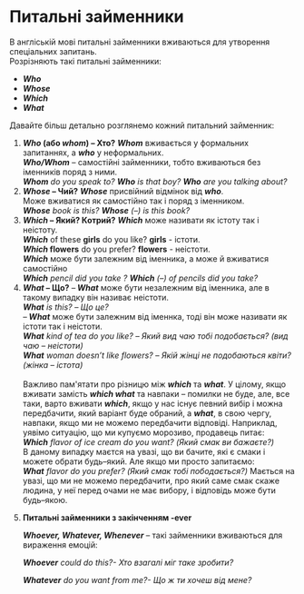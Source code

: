 # Питальні  займенники

В англіській мові питальні займенники вживаються для утворення спеціальних запитань.<br>
Розрізняють такі питальні займенники:

- <span class="p1"><b><i>Who</i></b></span>
- <span class="p1"><b><i>Whose</i></b></span>
- <span class="p1"><b><i>Which</i></b></span>
- <span class="p1"><b><i>What</i></b></span>

Давайте більш детально розглянемо кожний питальний займенник: <br>

<ol>
<span class="p1"><b><li><i>Who</i> (або <i>whom</i>) – Хто?</b></span>
  <b><i>Whom</i></b> вживається у формальних запитаннях, а <b><i>who</i></b> у неформальних.<br>
  <b><i>Who/Whom</i></b> – самостійні займенники, тобто вживаються без іменників поряд з ними.<br>
     <i><b>Whom</b> do you speak to? <b>Who</b> is that boy? <b>Who</b> are you talking about?</i>
</li>
<span class="p1"><b><li><i>Whose</i> – Чий?</b></span>
 <b><i>Whose</i></b> присвійний відмінок від <b><i>who</i></b>.<br>
 Може вживатися як самостійно так і поряд з іменником. <br>
 <i><b>Whose</b> book is this? <b>Whose</b> (–) is this book?</i>
</li>
<span class="p1"><b><li><i>Which</i> –  Який? Котрий?</b></span>
<b><i>Which</i></b> може називати як істоту так і неістоту. <br>
<b><i>Which</i></b> of these <b>girls</b> do you like? <b>girls</b> - істоти.<br>
<b><i>Which</i> flowers</b> do you prefer? <b>flowers</b> - неістоти.<br>
<b><i>Which</i></b> може бути залежним від іменника, а може й вживатися самостійно<br>
<i><b>Which</b> pencil did you take ? <b>Which</b> (–) of pencils did you take?</i>
</li>
<span class="p1"><b><li><i>What</i> – Що?</b></span>
–<b><i> What</i></b> може бути незалежним від іменника, але в такому випадку він називає  неістоти.<br>
<i><b>What</b> is this? – Що це?</i><br>
–<b><i> What</i></b> може бути залежним від іменнка, тоді він може називати як істоти так і неістоти.<br>
<i><b>What</b> kind of tea do you like? – Який вид чаю тобі подобається? (вид чаю – неістоти)</i><br>
<i><b>What</b> woman doesn’t like flowers? – Якій жінці не подобаються квіти? (жінка – істота)</i><Br><br>
Важливо пам'ятати про різницю між <b><i>which</i></b> та <b><i>what</i></b>. У цілому, якщо вживати замість <b><i>which what</i></b> та навпаки – помилки не буде, але, все таки, варто  вживати <b><i>which</i></b>, якщо у нас існує певний вибір і можна передбачити, який варіант буде обраний, а <b><i>what</i></b>, в свою чергу, навпаки, якщо ми не можемо передбачити відповіді. Наприклад, уявімо ситуацію, що ми купуємо морозиво, продавець питає: <br>
<i><b>Which</b> flavor of ice cream do you want? (Який смак ви бажаєте?)</i><br>
В даному випадку маєтся на увазі, що ви бачите, які є смаки і можете обрати будь–який. Але якщо ми просто запитаємо: <br>
<i><b>What</b> flavor do you prefer? (Який смак тобі пободається?)</i> Мається на увазі, що ми не можемо передбачити, про який саме смак скаже людина, у неї перед очами не має вибору, і відповідь може бути будь–якою.
</li>
<p><span class="p1"><b><li>Питальні займенники з закінченням -ever</b></span></p>
<p><b><i>Whoever, Whatever, Whenever</i></b> – такі займенники вживаються для вираження емоцій:</p>
<p><i><b>Whoever</b> could do this?- Хто взагалі міг таке зробити?</i></p>
<p><i><b>Whatever</b> do you want from me?- Що ж ти хочеш від мене?</i></p>
